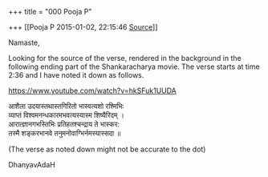 +++
title = "000 Pooja P"

+++
[[Pooja P	2015-01-02, 22:15:46 [Source](https://groups.google.com/g/samskrita/c/ToxDpBbxeaU)]]



Namaste,  
  
Looking for the source of the verse, rendered in the background in the following ending part of the Shankaracharya movie. The verse starts at time 2:36 and I have noted it down as follows.  
  
<https://www.youtube.com/watch?v=hkSFuk1UUDA>  
  
आशैला उदयास्तथास्तगिरितो भास्वत्यशो रश्मिभिः  
व्याप्तं विश्वमनन्धकारमभवत्यस्यास्म शिष्यैरिदम् ।  
आरात्ज्ञानगभस्तिभिः प्रतिहतश्चन्द्राय ते भास्कर:  
तस्मै शङ्करभानवे तनुमनोवाग्भिर्नमस्यास्सदा ॥  
  

(The verse as noted down might not be accurate to the dot)  
  

DhanyavAdaH

